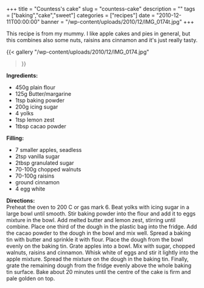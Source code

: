 +++
title = "Countess's cake"
slug = "countess-cake"
description = ""
tags = ["baking","cake","sweet"]
categories = ["recipes"]
date = "2010-12-11T00:00:00"
banner = "/wp-content/uploads/2010/12/IMG_0174t.jpg"
+++

This recipe is from my mummy. I like apple cakes and pies in general, but this combines also some
nuts, raisins ans cinnamon and it's just really tasty.
 
{{< gallery
    "/wp-content/uploads/2010/12/IMG_0174.jpg"
>}}

**Ingredients:**  

* 450g plain flour
* 125g Butter/margarine
* 1tsp baking powder
* 200g icing sugar
* 4 yolks
* 1tsp lemon zest
* 1tbsp cacao powder

**Filling:**  

* 7 smaller apples, seadless
* 2tsp vanilla sugar
* 2tbsp granulated sugar
* 70-100g chopped walnuts
* 70-100g raisins
* ground cinnamon
* 4 egg white 

**Directions:**  
Preheat the oven to 200 C or gas mark 6. Beat yolks with icing sugar in a large bowl until smooth.
Stir baking powder into the flour and add it to eggs mixture in the bowl. Add melted butter and
lemon zest, stirring until combine. Place one third of the dough in the plastic bag into the
fridge. Add the cacao powder to the dough in the bowl and mix well. Spread a baking tin with butter
and sprinkle it with flour. Place the dough from the bowl evenly on the baking tin. Grate apples
into a bowl. Mix with sugar, chopped walnuts, raisins and cinnamon. Whisk white of eggs and stir it
lightly into the apple mixture. Spread the mixture on the dough in the baking tin. Finally, grate
the remaining dough from the fridge evenly above the whole baking tin surface. Bake about 20
minutes until the centre of the cake is firm and pale golden on top.
